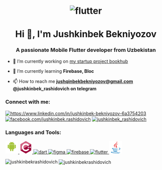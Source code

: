 <h1 align="center"><img src="https://www.vectorlogo.zone/logos/flutterio/flutterio-icon.svg" alt="flutter" width="300" height="200"/></h1>
<h1 align="center">Hi 👋, I'm Jushkinbek Bekniyozov</h1>
<h3 align="center">A passionate Mobile Flutter developer from Uzbekistan</h3>


- 🔭 I’m currently working on [my startup project bookhub](bookhub.uz)

- 🌱 I’m currently learning **Firebase, Bloc**

- 📫 How to reach me **jushqinbekbekniyozov@gmail.com @jushkinbek_rashidovich on telegram**

<h3 align="left">Connect with me:</h3>
<p align="left">
<a href="https://linkedin.com/in/jushkinbek-bekniyozov-6a3754203" target="blank"><img align="center" src="https://raw.githubusercontent.com/rahuldkjain/github-profile-readme-generator/master/src/images/icons/Social/linked-in-alt.svg" alt="https://www.linkedin.com/in/jushkinbek-bekniyozov-6a3754203" height="30" width="40" /></a>
<a href="https://fb.com/jushkinbek.rashidovich" target="blank"><img align="center" src="https://raw.githubusercontent.com/rahuldkjain/github-profile-readme-generator/master/src/images/icons/Social/facebook.svg" alt="facebook.com/jushkinbek.rashidovich" height="30" width="40" /></a>
<a href="https://instagram.com/jushkinbek_rashidovich" target="blank"><img align="center" src="https://raw.githubusercontent.com/rahuldkjain/github-profile-readme-generator/master/src/images/icons/Social/instagram.svg" alt="jushkinbek_rashidovich" height="30" width="40" /></a>
</p>

<h3 align="left">Languages and Tools:</h3>
<p align="left"> <a href="https://developer.android.com" target="_blank" rel="noreferrer"> <img src="https://raw.githubusercontent.com/devicons/devicon/master/icons/android/android-original-wordmark.svg" alt="android" width="40" height="40"/> </a> <a href="https://www.w3schools.com/cpp/" target="_blank" rel="noreferrer"> <img src="https://raw.githubusercontent.com/devicons/devicon/master/icons/cplusplus/cplusplus-original.svg" alt="cplusplus" width="40" height="40"/> </a> <a href="https://dart.dev" target="_blank" rel="noreferrer"> <img src="https://www.vectorlogo.zone/logos/dartlang/dartlang-icon.svg" alt="dart" width="40" height="40"/> </a> <a href="https://www.figma.com/" target="_blank" rel="noreferrer"> <img src="https://www.vectorlogo.zone/logos/figma/figma-icon.svg" alt="figma" width="40" height="40"/> </a> <a href="https://firebase.google.com/" target="_blank" rel="noreferrer"> <img src="https://www.vectorlogo.zone/logos/firebase/firebase-icon.svg" alt="firebase" width="40" height="40"/> </a> <a href="https://flutter.dev" target="_blank" rel="noreferrer"> <img src="https://www.vectorlogo.zone/logos/flutterio/flutterio-icon.svg" alt="flutter" width="40" height="40"/> </a> <a href="https://www.java.com" target="_blank" rel="noreferrer"> <img src="https://raw.githubusercontent.com/devicons/devicon/master/icons/java/java-original.svg" alt="java" width="40" height="40"/> </a> </p>

<p><img align="left" src="https://github-readme-stats.vercel.app/api/top-langs?username=jushkinbekrashidovich&show_icons=true&locale=en&layout=compact" alt="jushkinbekrashidovich" /></p>

<p>&nbsp;<img align="center" src="https://github-readme-stats.vercel.app/api?username=jushkinbekrashidovich&show_icons=true&locale=en" alt="jushkinbekrashidovich" /></p>
